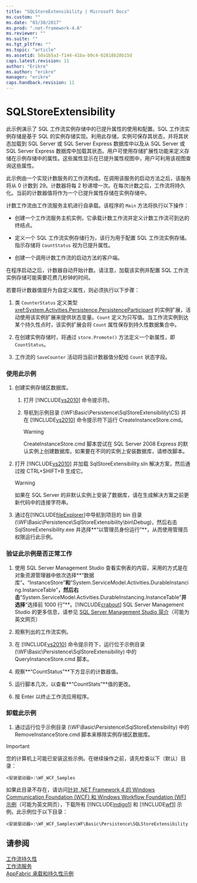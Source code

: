 ```yaml
---
title: "SQLStoreExtensibility | Microsoft Docs"
ms.custom: ""
ms.date: "03/30/2017"
ms.prod: ".net-framework-4.6"
ms.reviewer: ""
ms.suite: ""
ms.tgt_pltfrm: ""
ms.topic: "article"
ms.assetid: 5da1b5a3-f144-41ba-b9c4-02818b28b15d
caps.latest.revision: 11
author: "Erikre"
ms.author: "erikre"
manager: "erikre"
caps.handback.revision: 11
---
```

# SQLStoreExtensibility
此示例演示了 SQL 工作流实例存储中的已提升属性的使用和配置。SQL 工作流实例存储是基于 SQL 的实例存储实现。利用此存储，实例可保存其状态，并将其状态加载到 SQL Server 或 SQL Server Express 数据库中以及从 SQL Server 或 SQL Server Express 数据库中加载其状态。用户可使用存储扩展性功能来定义存储在示例存储中的属性。这些属性显示在已提升属性视图中，用户可利用该视图查询这些属性。  
  
 此示例由一个实现计数服务的工作流构成。在调用该服务的启动方法之后，该服务将从 0 计数到 29。计数器将每 2 秒递增一次。在每次计数之后，工作流将持久化。当前的计数器值将作为一个已提升属性存储在实例存储中。  
  
 计数工作流由工作流服务主机进行自承载。该程序的 `Main` 方法将执行以下操作：  
  
-   创建一个工作流服务主机实例，它承载计数工作流并定义计数工作流可到达的终结点。  
  
-   定义一个 SQL 工作流实例存储行为，该行为用于配置 SQL 工作流实例存储。指示存储将 `CountStatus` 视为已提升属性。  
  
-   创建一个调用计数工作流的启动方法的客户端。  
  
 在程序启动之后，计数器自动开始计数。请注意，加载该实例并配置 SQL 工作流实例存储可能需要花费几秒钟的时间。  
  
 若要将计数器值提升为自定义属性，则必须执行以下步骤：  
  
1.  类 `CounterStatus` 定义类型 <xref:System.Activities.Persistence.PersistenceParticipant> 的实例扩展，活动使用该实例扩展来提供状态变量。`Count` 定义为只写值。当工作流实例到达某个持久性点时，该实例扩展会将 `Count` 属性保存到持久性数据集合中。  
  
2.  在创建实例存储时，将通过 `store.Promote()` 方法定义一个新属性，即 `CountStatus`。  
  
3.  工作流的 `SaveCounter` 活动将当前计数器值分配给 `Count` 状态字段。  
  
### 使用此示例  
  
1.  创建实例存储区数据库。  
  
    1.  打开 [!INCLUDE[vs2010](../../../../includes/vs2010-md.md)] 命令提示符。  
  
    2.  导航到示例目录 \(\\WF\\Basic\\Persistence\\SqlStoreExtensibility\\CS\) 并在 [!INCLUDE[vs2010](../../../../includes/vs2010-md.md)] 命令提示符下运行 CreateInstanceStore.cmd。  
  
        > [!WARNING]
        >  CreateInstanceStore.cmd 脚本尝试在 SQL Server 2008 Express 的默认实例上创建数据库。如果要在不同的实例上安装数据库，请修改脚本。  
  
2.  打开 [!INCLUDE[vs2010](../../../../includes/vs2010-md.md)] 并加载 SqlStoreExtensibility.sln 解决方案，然后通过按 CTRL\+SHIFT\+B 生成它。  
  
    > [!WARNING]
    >  如果在 SQL Server 的非默认实例上安装了数据库，请在生成解决方案之前更新代码中的连接字符串。  
  
3.  通过在[!INCLUDE[fileExplorer](../../../../includes/fileexplorer-md.md)]中导航到项目的 bin 目录 \(\\WF\\Basic\\Persistence\\SqlStoreExtensibility\\bin\\Debug\)，然后右击 SqlStoreExtensibility.exe 并选择**“以管理员身份运行”**，从而使用管理员权限运行此示例。  
  
### 验证此示例是否正常工作  
  
1.  使用 SQL Server Management Studio 查看实例表的内容，采用的方式是在对象资源管理器中依次选择**“数据库”**、**“InstanceStore”**和**“System.ServiceModel.Activities.DurableInstancing.InstanceTable”**，然后右击**“System.ServiceModel.Activities.DurableInstancing.InstanceTable”**并选择**“选择前 1000 行”**。[!INCLUDE[crabout](../../../../includes/crabout-md.md)] SQL Server Management Studio 的更多信息，请参见 [SQL Server Management Studio 简介](http://go.microsoft.com/fwlink/?LinkId=165645)（可能为英文网页）  
  
2.  观察列出的工作流实例。  
  
3.  在 [!INCLUDE[vs2010](../../../../includes/vs2010-md.md)] 命令提示符下，运行位于示例目录 \(\\WF\\Basic\\Persistence\\SqlStoreExtensibility\) 中的 QueryInstanceStore.cmd 脚本。  
  
4.  观察**“CountStatus”**下方显示的计数器值。  
  
5.  运行脚本几次，以查看**“CountStats”**值的更改。  
  
6.  按 Enter 以终止工作流应用程序。  
  
### 卸载此示例  
  
1.  通过运行位于示例目录 \(\\WF\\Basic\\Persistence\\SqlStoreExtensibility\) 中的 RemoveInstanceStore.cmd 脚本来移除实例存储区数据库。  
  
> [!IMPORTANT]
>  您的计算机上可能已安装这些示例。在继续操作之前，请先检查以下（默认）目录：  
>   
>  `<安装驱动器>:\WF_WCF_Samples`  
>   
>  如果此目录不存在，请访问[针对 .NET Framework 4 的 Windows Communication Foundation \(WCF\) 和 Windows Workflow Foundation \(WF\) 示例](http://go.microsoft.com/fwlink/?LinkId=150780)（可能为英文网页），下载所有 [!INCLUDE[indigo1](../../../../includes/indigo1-md.md)] 和 [!INCLUDE[wf1](../../../../includes/wf1-md.md)] 示例。此示例位于以下目录：  
>   
>  `<安装驱动器>:\WF_WCF_Samples\WF\Basic\Persistence\SQLStoreExtensibility`  
  
## 请参阅  
 [工作流持久性](../../../../docs/framework/windows-workflow-foundation//workflow-persistence.md)   
 [工作流服务](../../../../docs/framework/wcf/feature-details/workflow-services.md)   
 [AppFabric 承载和持久性示例](http://go.microsoft.com/fwlink/?LinkId=193961)